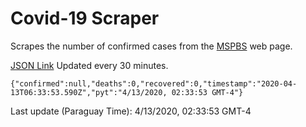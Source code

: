 # Covid-19 Scraper

Scrapes the number of confirmed cases from the [MSPBS](https://www.mspbs.gov.py/covid-19.php) web page.

[JSON Link](https://jmayalag.github.io/covid19-scrape/cases.json)
Updated every 30 minutes.
```
{"confirmed":null,"deaths":0,"recovered":0,"timestamp":"2020-04-13T06:33:53.590Z","pyt":"4/13/2020, 02:33:53 GMT-4"}
```
Last update (Paraguay Time): 4/13/2020, 02:33:53 GMT-4